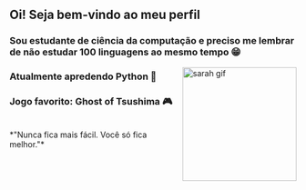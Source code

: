 ## Oi! Seja bem-vindo ao meu perfil 

### Sou estudante de ciência da computação e preciso me lembrar de não estudar 100 linguagens ao mesmo tempo 😁
<img align="right" alt="sarah gif" height="200" width="200" src="https://cdn.discordapp.com/attachments/1124186836328251413/1124187689193844747/download20230605004751.gif">

### Atualmente apredendo Python 🐍

### Jogo favorito: Ghost of Tsushima 🎮 
<br>
*"Nunca fica mais fácil. Você só fica melhor."*


<!--
**sarahscampos/sarahscampos** is a ✨ _special_ ✨ repository because its `README.md` (this file) appears on your GitHub profile.

Here are some ideas to get you started:

- 🔭 I’m currently working on ...
- 🌱 I’m currently learning ...
- 👯 I’m looking to collaborate on ...
- 🤔 I’m looking for help with ...
- 💬 Ask me about ...
- 📫 How to reach me: ...
- 😄 Pronouns: ...
- ⚡ Fun fact: ...
-->

